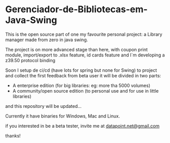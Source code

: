 # Gerenciador-de-Bibliotecas-em-Java-Swing

This is the open source part of one my favourite personal project: a Library manager  made from zero in java swing.

The project is on more advanced stage than here, with coupon print module, import/export to .xlsx feature, id cards feature and I`m developing a z39.50 protocol binding 

Soon I setup de ci/cd (have lots for spring but none for Swing) to project and collect the first feedback from beta user  it will be divided in two parts:

* A enterprise edition (for big libraries: eg: more tha 5000 volumes)
* A community/open source edition (to personal use and for use in little libraries)

and this repository will be updated...


Currently it have binaries for Windows, Mac and Linux.


if you interested in be a beta tester, invite me at datapoint.net@gmail.com

thanks!

